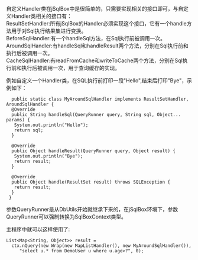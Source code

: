 自定义Handler类在jSqlBox中是很简单的，只需要实现相关的接口即可，与自定义Handler类相关的接口有：  
ResultSetHandler:所有jSqlBox的Handler必须实现这个接口，它有一个handle方法用于对Sql执行结果集进行变换。  
BeforeSqlHandler:有一个handleSql方法，在Sql执行前被调用一次。  
AroundSqlHandler:有handleSql和handleResult两个方法，分别在Sql执行前和执行后被调用一次。  
CacheSqlHandler:有readFromCache和writeToCache两个方法，分别在Sql执行前和执行后被调用一次，用于查询缓存的实现。  

例如自定义一个Handler类，在SQL执行前打印一段"Hello",结束后打印"Bye"，示例如下：
```
  public static class MyAroundSqlHandler implements ResultSetHandler, AroundSqlHandler {
  @Override
  public String handleSql(QueryRunner query, String sql, Object... params) {
   System.out.println("Hello");
   return sql;
  }

  @Override
  public Object handleResult(QueryRunner query, Object result) {
   System.out.println("Bye");
   return result;
  }

  @Override
  public Object handle(ResultSet result) throws SQLException {
   return result;
  }
 }
```
参数QueryRunner是从DbUtils开始就继承下来的，在jSqlBox环境下，参数QueryRunner可以强制转换为SqlBoxContext类型。

主程序中就可以这样使用了:
```
List<Map<String, Object>> result = 
  ctx.nQuery(new Wrap(new MapListHandler(), new MyAroundSqlHandler()),
	 "select u.* from DemoUser u where u.age>?", 0);
```